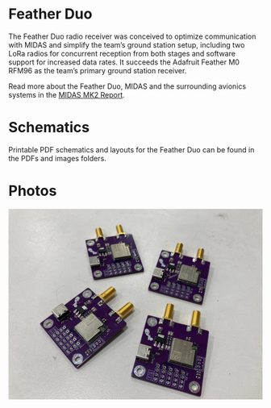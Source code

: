 # Feather Duo

The Feather Duo radio receiver was conceived to optimize communication with MIDAS and simplify the team’s ground station setup, including two LoRa radios for concurrent reception from both stages and software support for increased data rates. It succeeds the Adafruit Feather M0 RFM96 as the team’s primary ground station receiver.

Read more about the Feather Duo, MIDAS and the surrounding avionics systems in the [MIDAS MK2 Report](https://uofi.box.com/s/k0ad6ryhxbzwpdwt33lxyxuxpivv3qhj).

# Schematics

Printable PDF schematics and layouts for the Feather Duo can be found in the PDFs and images folders.

# Photos

![Feather-Duo-photo](/boards/Feather_Duo/images/Feather-Duo.JPG)